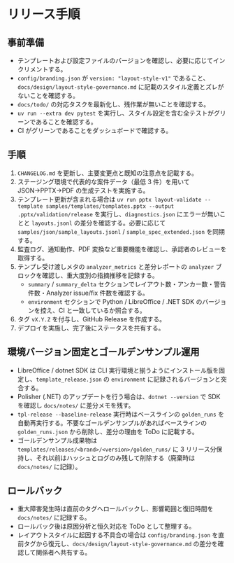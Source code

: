 # リリース手順

## 事前準備
- テンプレートおよび設定ファイルのバージョンを確認し、必要に応じてインクリメントする。
- `config/branding.json` が `version: "layout-style-v1"` であること、`docs/design/layout-style-governance.md` に記載のスタイル定義とズレがないことを確認する。
- `docs/todo/` の対応タスクを最新化し、残作業が無いことを確認する。
- `uv run --extra dev pytest` を実行し、スタイル設定を含む全テストがグリーンであることを確認する。
- CI がグリーンであることをダッシュボードで確認する。

## 手順
1. `CHANGELOG.md` を更新し、主要変更点と既知の注意点を記載する。
2. ステージング環境で代表的な案件データ（最低 3 件）を用いて JSON→PPTX→PDF の生成テストを実施する。
3. テンプレート更新が含まれる場合は `uv run pptx layout-validate --template samples/templates/templates.pptx --output .pptx/validation/release` を実行し、`diagnostics.json` にエラーが無いことと `layouts.jsonl` の差分を確認する。必要に応じて `samples/json/sample_layouts.jsonl` / `sample_spec_extended.json` を同期する。
4. 監査ログ、通知動作、PDF 変換など重要機能を確認し、承認者のレビューを取得する。
5. テンプレ受け渡しメタの `analyzer_metrics` と差分レポートの `analyzer` ブロックを確認し、重大度別の指摘推移を記録する。
   - `summary` / `summary_delta` セクションでレイアウト数・アンカー数・警告件数・Analyzer issue/fix 件数を確認する。
   - `environment` セクションで Python / LibreOffice / .NET SDK のバージョンを控え、CI と一致しているか照合する。
6. タグ `vX.Y.Z` を付与し、GitHub Release を作成する。
7. デプロイを実施し、完了後にステータスを共有する。

## 環境バージョン固定とゴールデンサンプル運用
- LibreOffice / dotnet SDK は CLI 実行環境と揃うようにインストール版を固定し、`template_release.json` の `environment` に記録されるバージョンと突合する。
- Polisher (.NET) のアップデートを行う場合は、`dotnet --version` で SDK を確認し `docs/notes/` に差分メモを残す。
- `tpl-release --baseline-release` 実行時はベースラインの `golden_runs` を自動再実行する。不要なゴールデンサンプルがあればベースラインの `golden_runs.json` から削除し、差分の理由を ToDo に記載する。
- ゴールデンサンプル成果物は `templates/releases/<brand>/<version>/golden_runs/` に 3 リリース分保持し、それ以前はハッシュとログのみ残して削除する（廃棄時は `docs/notes/` に記録）。

## ロールバック
- 重大障害発生時は直前のタグへロールバックし、影響範囲と復旧時間を `docs/notes/` に記録する。
- ロールバック後は原因分析と恒久対応を ToDo として整理する。
- レイアウトスタイルに起因する不具合の場合は `config/branding.json` を直前タグから復元し、`docs/design/layout-style-governance.md` の差分を確認して関係者へ共有する。
